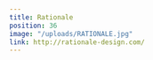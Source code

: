 ```yaml
---
title: Rationale
position: 36
image: "/uploads/RATIONALE.jpg"
link: http://rationale-design.com/
---
```


